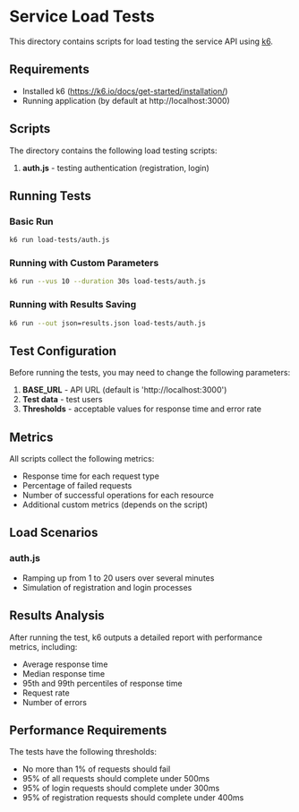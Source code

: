 # Service Load Tests

This directory contains scripts for load testing the service API using [k6](https://k6.io/).

## Requirements

- Installed k6 (https://k6.io/docs/get-started/installation/)
- Running application (by default at http://localhost:3000)

## Scripts

The directory contains the following load testing scripts:

1. **auth.js** - testing authentication (registration, login)

## Running Tests

### Basic Run

```bash
k6 run load-tests/auth.js
```

### Running with Custom Parameters

```bash
k6 run --vus 10 --duration 30s load-tests/auth.js
```

### Running with Results Saving

```bash
k6 run --out json=results.json load-tests/auth.js
```

## Test Configuration

Before running the tests, you may need to change the following parameters:

1. **BASE_URL** - API URL (default is 'http://localhost:3000')
2. **Test data** - test users
3. **Thresholds** - acceptable values for response time and error rate

## Metrics

All scripts collect the following metrics:

- Response time for each request type
- Percentage of failed requests
- Number of successful operations for each resource
- Additional custom metrics (depends on the script)

## Load Scenarios

### auth.js

- Ramping up from 1 to 20 users over several minutes
- Simulation of registration and login processes

## Results Analysis

After running the test, k6 outputs a detailed report with performance metrics, including:

- Average response time
- Median response time
- 95th and 99th percentiles of response time
- Request rate
- Number of errors

## Performance Requirements

The tests have the following thresholds:

- No more than 1% of requests should fail
- 95% of all requests should complete under 500ms
- 95% of login requests should complete under 300ms
- 95% of registration requests should complete under 400ms
